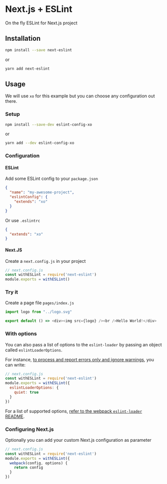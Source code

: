 # Next.js + ESLint

On the fly ESLint for Next.js project

## Installation

```bash
npm install --save next-eslint
```

or

```bash
yarn add next-eslint
```

## Usage

We will use `xo` for this example but you can choose any configuration out there.

### Setup

```bash
npm install --save-dev eslint-config-xo
```

or

```bash
yarn add --dev eslint-config-xo
```

### Configuration

#### ESLint

Add some ESLint config to your `package.json`

```json
{
  "name": "my-awesome-project",
  "eslintConfig": {
    "extends": "xo"
  }
}
```

Or use `.eslintrc`

```json
{
  "extends": "xo"
}
```

#### Next.JS

Create a `next.config.js` in your project

```js
// next.config.js
const withESLint = require('next-eslint')
module.exports = withESLint()
```

### Try it

Create a page file `pages/index.js`

```js
import logo from "../logo.svg"

export default () => <div><img src={logo} /><br />Hello World!</div>
```

### With options

You can also pass a list of options to the `eslint-loader` by passing an object called `eslintLoaderOptions`.

For instance, [to process and report errors only and ignore warnings](https://github.com/webpack-contrib/eslint-loader#quiet-default-false), you can write:

```js
// next.config.js
const withESLint = require('next-eslint')
module.exports = withESLint({
  eslintLoaderOptions: {
    quiet: true
  }
})
```

For a list of supported options, [refer to the webpack `eslint-loader` README](https://github.com/webpack-contrib/eslint-loader#options).

### Configuring Next.js

Optionally you can add your custom Next.js configuration as parameter

```js
// next.config.js
const withESLint = require('next-eslint')
module.exports = withESLint({
  webpack(config, options) {
    return config
  }
})
```
